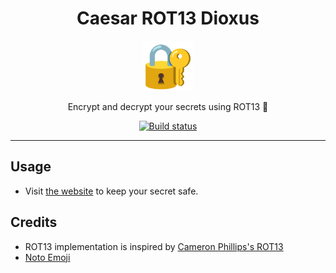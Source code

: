 <div align="center">
<h1>Caesar ROT13 Dioxus</h1>
<img src='docs/padlock.svg' width=80px/>

Encrypt and decrypt your secrets using ROT13 🔐

<a href="https://github.com/azzamsa/caesar-dioxus/workflows/ci.yml">
    <img src="https://github.com/azzamsa/caesar-dioxus/workflows/ci/badge.svg" alt="Build status" />
</a>

</div>

---

## Usage

- Visit [the website](https://caesar-dioxus.netlify.app/) to keep your secret safe.

## Credits

- ROT13 implementation is inspired by [Cameron Phillips's ROT13](https://github.com/cameronp98/rot13) 
- [Noto Emoji](https://github.com/googlefonts/noto-emoji) 

